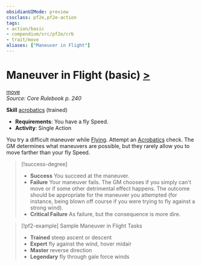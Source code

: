 ```yaml
---
obsidianUIMode: preview
cssclass: pf2e,pf2e-action
tags:
- action/basic
- compendium/src/pf2e/crb
- trait/move
aliases: ["Maneuver in Flight"]
---
```

# Maneuver in Flight (basic) [>](/rules/core-rulebook/chapter-9-playing-the-game.md#Actions "Single Action")
[move](/rules/traits/move.md)  
*Source: Core Rulebook p. 240*  

**Skill** [acrobatics](/compendium/skills.md#Acrobatics) (trained)
- **Requirements**: You have a fly Speed.
- **Activity**: Single Action

You try a difficult maneuver while [Flying](/rules/actions/fly.md). Attempt an [Acrobatics](/compendium/skills.md#Acrobatics) check. The GM determines what maneuvers are possible, but they rarely allow you to move farther than your fly Speed.

> [!success-degree] 
> - **Success** You succeed at the maneuver.
> - **Failure** Your maneuver fails. The GM chooses if you simply can't move or if some other detrimental effect happens. The outcome should be appropriate for the maneuver you attempted (for instance, being blown off course if you were trying to fly against a strong wind).
> - **Critical Failure** As failure, but the consequence is more dire.

> [!pf2-example] Sample Maneuver in Flight Tasks
> 
> - **Trained** steep ascent or descent
> - **Expert** fly against the wind, hover midair
> - **Master** reverse direction
> - **Legendary** fly through gale force winds